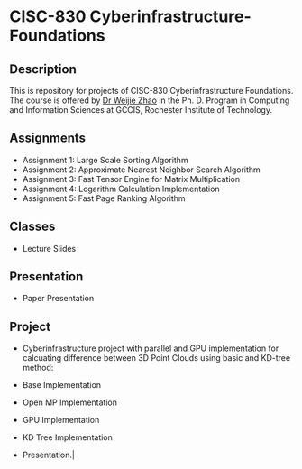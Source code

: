 # CISC-830 Cyberinfrastructure-Foundations
 
## Description

This is repository for projects of CISC-830 Cyberinfrastructure Foundations.
The course is offered by [Dr Weijie Zhao](https://www.cs.rit.edu/~wjz/) in the Ph. D. Program in Computing and Information Sciences at GCCIS, Rochester Institute of Technology.

## Assignments

- Assignment 1: Large Scale Sorting Algorithm
- Assignment 2: Approximate Nearest Neighbor Search Algorithm
- Assignment 3: Fast Tensor Engine for Matrix Multiplication 
- Assignment 4: Logarithm Calculation Implementation
- Assignment 5: Fast Page Ranking Algorithm 

## Classes

- Lecture Slides

## Presentation

- Paper Presentation 

## Project

- Cyberinfrastructure project with parallel and GPU implementation for calcuating difference between 3D Point Clouds using basic and KD-tree method: 

- Base Implementation
- Open MP Implementation
- GPU Implementation
- KD Tree Implementation
- Presentation.|